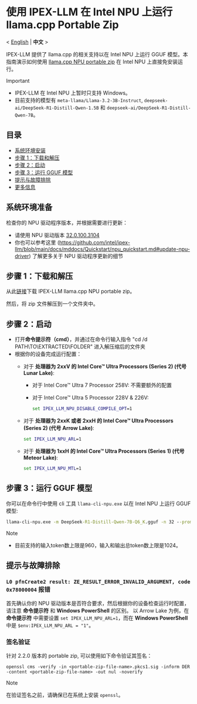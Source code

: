 # 使用 IPEX-LLM 在 Intel NPU 上运行 llama.cpp Portable Zip
<p>
   < <a href='./llama_cpp_npu_portable_zip_quickstart.md'>English</a> | <b>中文</b> >
</p>

IPEX-LLM 提供了 llama.cpp 的相关支持以在 Intel NPU 上运行 GGUF 模型。本指南演示如何使用 [llama.cpp NPU portable zip](https://github.com/intel/ipex-llm/releases/tag/v2.2.0-nightly) 在 Intel NPU 上直接免安装运行。

> [!IMPORTANT]
> 
> - IPEX-LLM 在 Intel NPU 上暂时只支持 Windows。
> - 目前支持的模型有 `meta-llama/Llama-3.2-3B-Instruct`, `deepseek-ai/DeepSeek-R1-Distill-Qwen-1.5B` 和 `deepseek-ai/DeepSeek-R1-Distill-Qwen-7B`。


## 目录
- [系统环境安装](#系统环境准备)
- [步骤 1：下载和解压](#步骤-1下载和解压)
- [步骤 2：启动](#步骤-2启动)
- [步骤 3：运行 GGUF 模型](#步骤-3运行-gguf-模型)
- [提示与故障排除](#提示与故障排除)
- [更多信息](npu_quickstart.md)


## 系统环境准备

检查你的 NPU 驱动程序版本，并根据需要进行更新：

- 请使用 NPU 驱动版本 [32.0.100.3104](https://www.intel.com/content/www/us/en/download/794734/838895/intel-npu-driver-windows.html)
- 你也可以参考这里 (https://github.com/intel/ipex-llm/blob/main/docs/mddocs/Quickstart/npu_quickstart.md#update-npu-driver) 了解更多关于 NPU 驱动程序更新的细节

## 步骤 1：下载和解压

从此[链接](https://github.com/intel/ipex-llm/releases/tag/v2.2.0-nightly)下载 IPEX-LLM llama.cpp NPU portable zip。

然后，将 zip 文件解压到一个文件夹中。

## 步骤 2：启动

- 打开**命令提示符（cmd）**，并通过在命令行输入指令 "cd /d PATH\TO\EXTRACTED\FOLDER" 进入解压缩后的文件夹
- 根据你的设备完成运行配置：
  - 对于 **处理器为 2xxV 的 Intel Core™ Ultra Processors (Series 2) (代号 Lunar Lake)**:

    - 对于 Intel Core™ Ultra 7 Processor 258V:
        不需要额外的配置

    - 对于 Intel Core™ Ultra 5 Processor 228V & 226V:
        ```cmd
        set IPEX_LLM_NPU_DISABLE_COMPILE_OPT=1
        ```

  - 对于 **处理器为 2xxK 或者 2xxH 的 Intel Core™ Ultra Processors (Series 2) (代号 Arrow Lake)**:
    ```cmd
    set IPEX_LLM_NPU_ARL=1
    ```

  - 对于 **处理器为 1xxH 的 Intel Core™ Ultra Processors (Series 1) (代号 Meteor Lake)**:
    ```cmd
    set IPEX_LLM_NPU_MTL=1
    ```

## 步骤 3：运行 GGUF 模型

你可以在命令行中使用 cli 工具 `llama-cli-npu.exe` 以在 Intel NPU 上运行 GGUF 模型:

```cmd
llama-cli-npu.exe -m DeepSeek-R1-Distill-Qwen-7B-Q6_K.gguf -n 32 --prompt "What is AI?"
```

> [!Note]
> 
> - 目前支持的输入token数上限是960，输入和输出总token数上限是1024。

## 提示与故障排除

### `L0 pfnCreate2 result: ZE_RESULT_ERROR_INVALID_ARGUMENT, code 0x78000004` 报错

首先确认你的 NPU 驱动版本是否符合要求，然后根据你的设备检查运行时配置，请注意 **命令提示符** 和 **Windows PowerShell** 的区别。
以 Arrow Lake 为例，在 **命令提示符** 中需要设置 `set IPEX_LLM_NPU_ARL=1`，而在 **Windows PowerShell** 中是 `$env:IPEX_LLM_NPU_ARL = "1"`。

### 签名验证

针对 2.2.0 版本的 portable zip, 可以使用如下命令验证其签名：

```
openssl cms -verify -in <portable-zip-file-name>.pkcs1.sig -inform DER -content <portable-zip-file-name> -out nul -noverify
```

> [!NOTE]
> 在验证签名之前，请确保已在系统上安装 `openssl`。